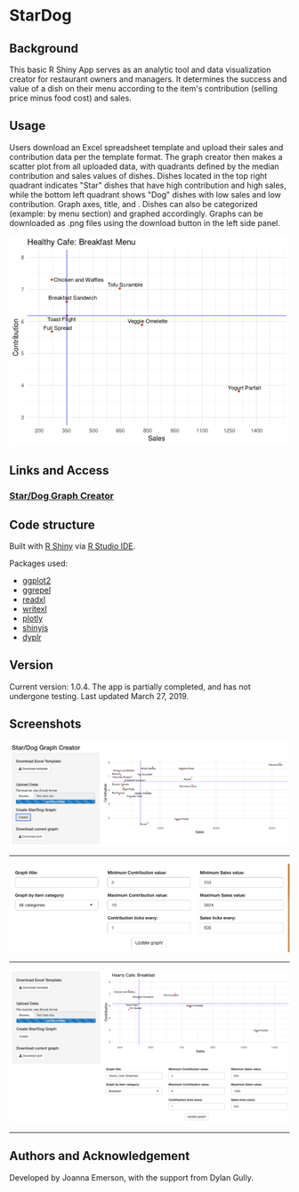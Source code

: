 # StarDog

## Background
This basic R Shiny App serves as an analytic tool and data visualization creator for restaurant owners and managers. It determines the success and value of a dish on their menu according to the item's contribution (selling price minus food cost) and sales. 

## Usage
Users download an Excel spreadsheet template and upload their sales and contribution data per the template format. The graph creator then makes a scatter plot from all uploaded data, with quadrants defined by the median contribution and sales values of dishes. Dishes located in the top right quadrant indicates "Star" dishes that have high contribution and high sales, while the bottom left quadrant shows "Dog" dishes with low sales and low contribution. Graph axes, title, and . Dishes can also be categorized (example: by menu section) and graphed accordingly. Graphs can be downloaded as .png files using the download button in the left side panel. 

![](https://github.com/jgemerson/StarDog/blob/master/Stardog-Healthy%20Cafe_%20Breakfast%20Menu.png)

## Links and Access
### [Star/Dog Graph Creator](https://jgemerson.shinyapps.io/StarDog/)

## Code structure
Built with [R Shiny](https://shiny.rstudio.com/) via [R Studio IDE](https://www.rstudio.com/).

Packages used:
 - [ggplot2](https://ggplot2.tidyverse.org/)
 - [ggrepel](https://github.com/slowkow/ggrepel)
 - [readxl](https://readxl.tidyverse.org/)
 - [writexl](https://github.com/ropensci/writexl)
 - [plotly](https://plot.ly/r/)
 - [shinyjs](https://deanattali.com/shinyjs/)
 - [dyplr](https://www.rdocumentation.org/packages/dplyr/versions/0.7.8)

## Version
Current version: 1.0.4. 
The app is partially completed, and has not undergone testing.
Last updated March 27, 2019.

## Screenshots
![](https://github.com/jgemerson/StarDog/blob/master/Screenshots/Overview.png)
_________________
![](https://github.com/jgemerson/StarDog/blob/master/Screenshots/Options.png)
_________________
![](https://github.com/jgemerson/StarDog/blob/master/Screenshots/Customized.png)
_________________

 
## Authors and Acknowledgement
Developed by Joanna Emerson, with the support from Dylan Gully.
